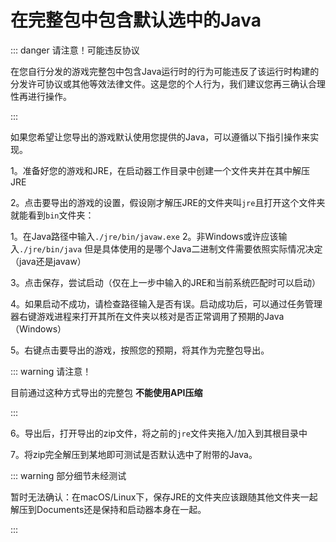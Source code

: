 # 在完整包中包含默认选中的Java

::: danger 请注意！可能违反协议

在您自行分发的游戏完整包中包含Java运行时的行为可能违反了该运行时构建的分发许可协议或其他等效法律文件。这是您的个人行为，我们建议您再三确认合理性再进行操作。

:::

如果您希望让您导出的游戏默认使用您提供的Java，可以遵循以下指引操作来实现。

1。准备好您的游戏和JRE，在启动器工作目录中创建一个文件夹并在其中解压JRE

2。点击要导出的游戏的设置，假设刚才解压JRE的文件夹叫`jre`且打开这个文件夹就能看到`bin`文件夹：

   1。在Java路径中输入`./jre/bin/javaw.exe`
   2。非Windows或许应该输入`./jre/bin/java` 但是具体使用的是哪个Java二进制文件需要依照实际情况决定（java还是javaw）

3。点击保存，尝试启动（仅在上一步中输入的JRE和当前系统匹配时可以启动）

4。如果启动不成功，请检查路径输入是否有误。启动成功后，可以通过任务管理器右键游戏进程来打开其所在文件夹以核对是否正常调用了预期的Java（Windows）

5。右键点击要导出的游戏，按照您的预期，将其作为完整包导出。

   ::: warning 请注意！

   目前通过这种方式导出的完整包 **不能使用API压缩**

   :::

6。导出后，打开导出的zip文件，将之前的`jre`文件夹拖入/加入到其根目录中

7。将zip完全解压到某地即可测试是否默认选中了附带的Java。

::: warning 部分细节未经测试

暂时无法确认：在macOS/Linux下，保存JRE的文件夹应该跟随其他文件夹一起解压到Documents还是保持和启动器本身在一起。

:::